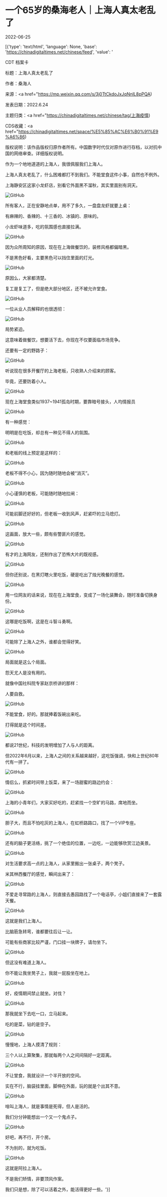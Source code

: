 # 一个65岁的桑海老人｜上海人真太老乱了

2022-06-25

[{'type': 'text/html', 'language': None, 'base': 'https://chinadigitaltimes.net/chinese/feed', 'value': '

CDT 档案卡

标题：上海人真太老乱了

作者：桑海人

来源：<a href="https://mp.weixin.qq.com/s/3j0TtCkdoJxJqNnlL8pPQA)

发表日期：2022.6.24

主题归类：<a href="https://chinadigitaltimes.net/chinese/tag/上海疫情)

CDS收藏：<a href="https://chinadigitaltimes.net/space/%E5%85%AC%E6%B0%91%E9%A6%86)

版权说明：该作品版权归原作者所有。中国数字时代仅对原作进行存档，以对抗中国的网络审查。详细版权说明。





作为一个地地道道的上海人，我很佩服我们上海人。

上海人真太老乱了，什么困难都打不到我们。不能堂食这件小事，自然也不例外。

上海静安区这家小龙虾店，别看它外面黑不溜秋，其实里面别有洞天。

![GitHub](https://chinadigitaltimes.net/chinese/files/2022/06/post-683508-62b7614b8c88c.)

所有客人，正在安静地点单，用不了多久，一盘盘龙虾就要上桌：

有麻辣的、香辣的、十三香的、冰镇的、原味的。

小龙虾味道多，吃的氛围感也直接拉满。

![GitHub](https://chinadigitaltimes.net/chinese/files/2022/06/post-683508-62b7614bd90aa.)

因为众所周知的原因，现在在上海做餐饮的，装修风格都偏暗黑。

不是黑色好看，主要黑色可以挡住里面的灯光。

![GitHub](https://chinadigitaltimes.net/chinese/files/2022/06/post-683508-62b7614c2cfb6.)

原因么，大家都清楚。

复工是复工了，但是绝大部分地区，还不被允许堂食。

![GitHub](https://chinadigitaltimes.net/chinese/files/2022/06/post-683508-62b7614c83000.)

一位从业人员解释的也很透彻：

![GitHub](https://chinadigitaltimes.net/chinese/files/2022/06/post-683508-62b7614ccd241.)

局势紧迫。

这意味着做餐饮，想要活下去，你现在不仅要面临市场竞争。

还要有一定的野路子：

![GitHub](https://chinadigitaltimes.net/chinese/files/2022/06/post-683508-62b7614d187b9.)

听说现在很多开餐厅的上海老板，只收熟人介绍来的顾客。

毕竟，还要防着小人。

![GitHub](https://chinadigitaltimes.net/chinese/files/2022/06/post-683508-62b7614d5c4d7.)

现在上海堂食类似1937~1941孤岛时期，要靠暗号接头，人均情报员

![GitHub](https://chinadigitaltimes.net/chinese/files/2022/06/post-683508-62b7614da9117.)

有一种感觉：

明明是在吃饭，却总有一种见不得人的氛围。

![GitHub](https://chinadigitaltimes.net/chinese/files/2022/06/post-683508-62b7614e09779.)

和老板的线上预定是这样的：

![GitHub](https://chinadigitaltimes.net/chinese/files/2022/06/post-683508-62b7614e4a527.)

老板不得不小心，因为随时随地会被“消灭”。

![GitHub](https://chinadigitaltimes.net/chinese/files/2022/06/post-683508-62b7614e93203.)

小心谨慎的老板，可能随时随地拉闸：

![GitHub](https://chinadigitaltimes.net/chinese/files/2022/06/post-683508-62b7614ee5295.)

可能前脚还好好的，但老板一收到风声，赶紧吓的立马熄灯。

![GitHub](https://chinadigitaltimes.net/chinese/files/2022/06/post-683508-62b7614f31e01.)

这画面，放大一些，颇有些警匪片的感觉。

![GitHub](https://chinadigitaltimes.net/chinese/files/2022/06/post-683508-62b7614f713f6.)

有才的上海网友，还制作出了恐怖大片的既视感。

![GitHub](https://chinadigitaltimes.net/chinese/files/2022/06/post-683508-62b7614fb2ca1.)

但你还别说，在黑灯瞎火里吃饭，硬是吃出了烛光晚餐的感觉。

![GitHub](https://chinadigitaltimes.net/chinese/files/2022/06/post-683508-62b761a1c8409.)

用一位网友的话来说，现在在上海堂食，变成了一场化装舞会，随时准备切换身份。

![GitHub](https://chinadigitaltimes.net/chinese/files/2022/06/post-683508-62b761a1d54e5.)

这哪是吃饭啊，这是在斗智斗勇啊。

![GitHub](https://chinadigitaltimes.net/chinese/files/2022/06/post-683508-62b761a1e59f9.)

可能除了上海人之外，谁都会觉得好笑。

![GitHub](https://chinadigitaltimes.net/chinese/files/2022/06/post-683508-62b761a20185a.)

局面就是这么个局面。

怨天尤人是没有用的。

就像中国社科院专家赵京桥讲的那样：

人要自救。

![GitHub](https://chinadigitaltimes.net/chinese/files/2022/06/post-683508-62b761ea2145e.)

不能堂食，好的。那就捧着饭碗出来吃。

打得就是这个时间差。

![GitHub](https://chinadigitaltimes.net/chinese/files/2022/06/post-683508-62b761ea2e12a.)

都说21世纪，科技的发明增加了人与人的距离。

但2022年6月以来，上海人之间的关系越来越好，这吃饭强调，快和上世纪80年代有一拼了。

![GitHub](https://chinadigitaltimes.net/chinese/files/2022/06/post-683508-62b761ea3b1f5.)

情侣么，抓紧时间带上饭菜，来了一场甜蜜的路边约会：

![GitHub](https://chinadigitaltimes.net/chinese/files/2022/06/post-683508-62b761ea488cb.)

上海的小青年们，大家买好吃的，赶紧找一个空旷的马路，席地而坐。

![GitHub](https://chinadigitaltimes.net/chinese/files/2022/06/post-683508-62b761ea533ed.)

胆子大，而且不怕吃灰的上海人，在虹桥路路口，找了一个VIP专座。

![GitHub](https://chinadigitaltimes.net/chinese/files/2022/06/post-683508-62b761ea5e76e.)

还有的脑子更活络，挑了一个绝佳的位置，一边吃，一边能够欣赏江边美景。

![GitHub](https://chinadigitaltimes.net/chinese/files/2022/06/post-683508-62b761ea6a4fe.)

对生活要求高一点的上海人，从家里搬出一张桌子，两个凳子。

米其林西餐厅的感觉，瞬间出来了：

![GitHub](https://chinadigitaltimes.net/chinese/files/2022/06/post-683508-62b761ea796cf.)

不爱走寻常路的上海人，则直接去愚园路找了一个电话亭，小姐们直接来了一套露天餐。

![GitHub](https://chinadigitaltimes.net/chinese/files/2022/06/post-683508-62b761ea89b6b.)

这就是我们上海人。

比脑筋急转弯，谁都要往后让一让。

可能有些商家比较严谨，门口挂一块牌子，请勿坐下。

![GitHub](https://chinadigitaltimes.net/chinese/files/2022/06/post-683508-62b761ea93716.)

但这没有难道上海人。

你不能让我坐凳子上，我就一屁股坐在地上。

![GitHub](https://chinadigitaltimes.net/chinese/files/2022/06/post-683508-62b761ea9eccf.)

好，疫情期间禁止就坐。对伐？

![GitHub](https://chinadigitaltimes.net/chinese/files/2022/06/post-683508-62b761eabe208.png)

那我就坐下去吃一口，立马起来。

吃的是菜，钻的是空子。

![GitHub](https://chinadigitaltimes.net/chinese/files/2022/06/post-683508-62b761eac93a3.)

慢慢地，上海人摸清了规则：

三个人以上算聚集，那就每两个人之间间隔好一定距离。

![GitHub](https://chinadigitaltimes.net/chinese/files/2022/06/post-683508-62b761ead14b8.)

不让堂食，我就设计一个半开放的空间。

实在不行，脑袋挂里面，脚伸在外面，玩的就是个出其不意。

![GitHub](https://chinadigitaltimes.net/chinese/files/2022/06/post-683508-62b761eadfc4b.)

啥叫上海人，就是事情是死得，但人是活的。

我们分分钟能想出一个又一个鬼点子。

![GitHub](https://chinadigitaltimes.net/chinese/files/2022/06/post-683508-62b761eaed5f5.)

好吧，再不行，开个房。

不为别的，就为吃饭。

![GitHub](https://chinadigitaltimes.net/chinese/files/2022/06/post-683508-62b761eb031db.)

这就是阿拉上海人。

不是我们矫情，非要顶风作案。

我们只是想，除了可以活着之外，能活得更好一些。'}]